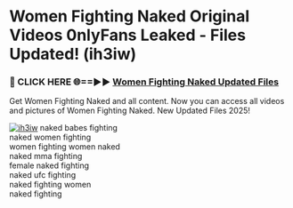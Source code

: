 # Women Fighting Naked Original Videos 0nlyFans Leaked - Files Updated! (ih3iw)

<h3>🔴 CLICK HERE 🌐==►► <a href="https://tinyurl.com/yckcrads" rel="nofollow">Women Fighting Naked Updated Files</a></h3>

Get Women Fighting Naked and all content. Now you can access all videos and pictures of Women Fighting Naked. New Updated Files 2025!

[![ih3iw](https://i.imgur.com/hpKpOFt.gif)](https://tinyurl.com/yckcrads)
naked babes fighting<br>
naked women fighting<br>
women fighting women naked<br>
naked mma fighting<br>
female naked fighting<br>
naked ufc fighting<br>
naked fighting women<br>
naked fighting